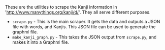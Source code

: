 These are the utilities to scrape the Kanji information in
'http://www.manythings.org/kanji/d/'. They all serve different purposes.

* `scrape.py` - This is the main scraper. It gets the data and outputs a JSON file with
  words, and Kanjis. This JSON file can be used to generate the graphml file.
* `make_kanji_graph.py` - This takes the JSON output from `scrape.py`, and makes it into a Graphml
file.
